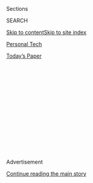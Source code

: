 <div id="app">

<div>

<div>

<div>

<div class="NYTAppHideMasthead css-1q2w90k e1suatyy0">

<div class="section css-ui9rw0 e1suatyy2">

<div class="css-eph4ug er09x8g0">

<div class="css-6n7j50">

</div>

<span class="css-1dv1kvn">Sections</span>

<div class="css-10488qs">

<span class="css-1dv1kvn">SEARCH</span>

</div>

[Skip to content](#site-content)[Skip to site index](#site-index)

</div>

<div id="masthead-section-label" class="css-1wr3we4 eaxe0e00">

[Personal
Tech](https://www.nytimes3xbfgragh.onion/section/technology/personaltech)

</div>

<div class="css-10698na e1huz5gh0">

</div>

</div>

<div id="masthead-bar-one" class="section hasLinks css-15hmgas e1csuq9d3">

<div class="css-uqyvli e1csuq9d0">

</div>

<div class="css-1uqjmks e1csuq9d1">

</div>

<div class="css-9e9ivx">

[](https://myaccount.nytimes3xbfgragh.onion/auth/login?response_type=cookie&client_id=vi)

</div>

<div class="css-1bvtpon e1csuq9d2">

[Today’s
Paper](https://www.nytimes3xbfgragh.onion/section/todayspaper)

</div>

</div>

</div>

</div>

<div data-aria-hidden="false">

<div id="site-content" data-role="main">

<div>

<div class="css-1aor85t" style="opacity:0.000000001;z-index:-1;visibility:hidden">

<div class="css-1hqnpie">

<div class="css-epjblv">

<span class="css-17xtcya">[Personal
Tech](/section/technology/personaltech)</span><span class="css-x15j1o">|</span><span class="css-fwqvlz">Silicon
Valley Learns Washington’s Language (and Vice
Versa)</span>

</div>

<div class="css-k008qs">

<div class="css-1iwv8en">

<span class="css-18z7m18"></span>

<div>

</div>

</div>

<span class="css-1n6z4y">https://nyti.ms/2OQkcow</span>

<div class="css-1705lsu">

<div class="css-4xjgmj">

<div class="css-4skfbu" data-role="toolbar" data-aria-label="Social Media Share buttons, Save button, and Comments Panel with current comment count" data-testid="share-tools">

  - 
  - 
  - 
  - 
    
    <div class="css-6n7j50">
    
    </div>

  - 

</div>

</div>

</div>

</div>

</div>

</div>

<div id="NYT_TOP_BANNER_REGION" class="css-13pd83m">

</div>

<div id="top-wrapper" class="css-1sy8kpn">

<div id="top-slug" class="css-l9onyx">

Advertisement

</div>

[Continue reading the main
story](#after-top)

<div class="ad top-wrapper" style="text-align:center;height:100%;display:block;min-height:250px">

<div id="top" class="place-ad" data-position="top" data-size-key="top">

</div>

</div>

<div id="after-top">

</div>

</div>

<div>

<div id="sponsor-wrapper" class="css-1hyfx7x">

<div id="sponsor-slug" class="css-19vbshk">

Supported by

</div>

[Continue reading the main
story](#after-sponsor)

<div id="sponsor" class="ad sponsor-wrapper" style="text-align:center;height:100%;display:block">

</div>

<div id="after-sponsor">

</div>

</div>

<div class="css-186x18t">

Tech We’re Using

</div>

<div class="css-1vkm6nb ehdk2mb0">

# Silicon Valley Learns Washington’s Language (and Vice Versa)

</div>

Big Tech’s presence in the capital is unmistakable, and its interests
intersect with more and more issues, says David McCabe, a tech policy
reporter.

<div class="css-79elbk" data-testid="photoviewer-wrapper">

<div class="css-z3e15g" data-testid="photoviewer-wrapper-hidden">

</div>

<div class="css-1a48zt4 ehw59r15" data-testid="photoviewer-children">

![<span class="css-16f3y1r e13ogyst0" data-aria-hidden="true">“Every
major tech company has ramped up its presence here,” said David McCabe,
a reporter in Washington who covers tech
policy.</span><span class="css-cnj6d5 e1z0qqy90" itemprop="copyrightHolder"><span class="css-1ly73wi e1tej78p0">Credit...</span><span><span>Ting
Shen for The New York
Times</span></span></span>](https://static01.graylady3jvrrxbe.onion/images/2019/12/04/business/04techusing/merlin_165174558_81dadebe-7f3a-4287-a92c-a11bc7774a46-articleLarge.jpg?quality=75&auto=webp&disable=upscale)

</div>

</div>

<div class="css-18e8msd">

<div class="css-vp77d3 epjyd6m0">

<div class="css-1baulvz">

Featuring <span class="css-1baulvz last-byline" itemprop="name">David
McCabe</span>

</div>

</div>

  - Dec. 4,
    2019

  - 
    
    <div class="css-4xjgmj">
    
    <div class="css-d8bdto" data-role="toolbar" data-aria-label="Social Media Share buttons, Save button, and Comments Panel with current comment count" data-testid="share-tools">
    
      - 
      - 
      - 
      - 
        
        <div class="css-6n7j50">
        
        </div>
    
      - 
    
    </div>
    
    </div>

</div>

</div>

<div class="section meteredContent css-1r7ky0e" name="articleBody" itemprop="articleBody">

<div class="css-1fanzo5 StoryBodyCompanionColumn">

<div class="css-53u6y8">

*How do New York Times journalists use technology in their jobs and in
their personal lives? David McCabe, who covers tech policy in
Washington, discussed the tech he’s using.*

**What tech is most important for doing your job?**

One element of covering policy is understanding what forces are pushing
certain ideas forward in Washington. I often turn to government and
private disclosure databases to help answer that question.

There’s a lot of information a few clicks away: Congress
[maintains](https://soprweb.senate.gov/index.cfm?event=selectfields)
[databases](http://disclosures.house.gov/ld/ldsearch.aspx) of whom
companies are paying to lobby on their behalf. The Justice Department
[tracks which
operatives](https://efile.fara.gov/ords/f?p=1381:1:244311337896:::::)
are registered to work for foreign firms. The service Guidestar collects
the forms that influential nonprofits file with the I.R.S. describing
their finances, and many prominent foundations list their grants online.

These records don’t tell the full story, but they can be a source of
valuable context when you’re chasing a tip or trying to understand the
landscape around a new issue.

</div>

</div>

<div class="css-1fanzo5 StoryBodyCompanionColumn">

<div class="css-53u6y8">

I try to speak with sources where they are most comfortable. That can be
on the phone, by text or encrypted message, or in person. Twitter’s and
LinkedIn’s direct message features can be great ways to reach out to
people.

For on-the-record interviews, I’ve recently started using the automated
transcription app Otter at the recommendation of other reporters. If I’m
doing an interview by phone, I use an Olympus earpiece that plugs into
my recorder to capture the conversation.

**How is Silicon Valley having an impact on Washington?**

Washington has become intertwined with the Valley in lots of different
ways.

Every major tech company has ramped up its presence here. Small armies
of lobbyists work Capitol Hill and a vast swath of the administration to
fight attempts to regulate the industry or to shape the rules when they
become inevitable.

</div>

</div>

<div class="css-1fanzo5 StoryBodyCompanionColumn">

<div class="css-53u6y8">

The revolving door between tech and Washington may have lost some of its
luster — a job at Google or Facebook isn’t as shiny as it used to be —
but it is still functioning just fine. For example, Google just hired
the chief of staff to Senator Rob Portman, a Republican from Ohio, to
lead its Washington office.

</div>

</div>

<div class="css-79elbk" data-testid="photoviewer-wrapper">

<div class="css-z3e15g" data-testid="photoviewer-wrapper-hidden">

</div>

<div class="css-1a48zt4 ehw59r15" data-testid="photoviewer-children">

![<span class="css-16f3y1r e13ogyst0" data-aria-hidden="true">Congress
keeps databases of lobbyists and the companies that hired
them.</span><span class="css-cnj6d5 e1z0qqy90" itemprop="copyrightHolder"><span class="css-1ly73wi e1tej78p0">Credit...</span><span>Ting
Shen for The New York
Times</span></span>](https://static01.graylady3jvrrxbe.onion/images/2019/12/04/business/04techusing2/merlin_165174549_c0260810-e1d3-4254-9096-b66c6faf5acd-articleLarge.jpg?quality=75&auto=webp&disable=upscale)

</div>

</div>

<div class="css-1fanzo5 StoryBodyCompanionColumn">

<div class="css-53u6y8">

**How do Washington folks use tech differently, compared with other
parts of the country?**

My unscientific conclusion is that the Washington metro area has the
highest per-capita concentration of Twitter users whose profile photo is
a shot of them appearing on cable news. Some of those people are my
friends, and I would like to take this opportunity to urge them to
reconsider.

**How has the tech fluency among lawmakers changed, or not, over time?**

Many lawmakers have become more fluent in tech — or at least more
conversant — since the infamous [Mark Zuckerberg hearings
in 2018](https://www.nytimes3xbfgragh.onion/2018/04/10/us/politics/zuckerberg-facebook-senate-hearing.html).
There’s an understanding that before they became giants, Capitol Hill
didn’t pay enough attention to the platforms that now account for a
large share of the economy. In both the House and the Senate, lawmakers
are often asking sharper questions than they used to and doing a better
job of diving into the specifics.

There’s a related issue: For years, “tech policy” largely meant
communications policy. It was about regulating the infrastructure that
allows us to share information with one another. That has much wider
implications than it used to.

If you oversee banking, you have to grok [Facebook’s attempt to build a
cryptocurrency](https://www.nytimes3xbfgragh.onion/2019/10/11/technology/facebook-libra-partners.html).
[Google’s use of patient
records](https://www.nytimes3xbfgragh.onion/2019/11/11/business/google-ascension-health-data.html)
is a health policy question as much as it’s a tech policy one. I’m
interested in how lawmakers and their staff members adapt to this
moment, when major tech companies are trying to play in more and more
parts of modern life even as they face scrutiny for the business models
that made them successful.

**And what is the tech industry like in Washington?**

All eyes are on Amazon and, more specifically, on its [second
headquarters](https://www.nytimes3xbfgragh.onion/2018/11/13/business/national-landing-amazon-va.html)
in Northern Virginia. Its arrival has prompted a lot of questions about
whether it will trigger even more gentrification in an [already
gentrifying](https://dcist.com/story/19/03/19/d-c-has-had-the-most-gentrifying-neighborhoods-in-the-country-study-finds/)
city.

Amazon has been aggressive in building relationships with local
educational institutions. In October, its chief executive, Jeff Bezos,
visited a class at Dunbar High School in Washington, and the company is
counting on local universities to help build the work force for its new
offices.

</div>

</div>

<div class="css-1fanzo5 StoryBodyCompanionColumn">

<div class="css-53u6y8">

The efforts have been met with resistance that is emblematic of the
wider reckoning tech faces around its impact on society. Jay Carney, the
former White House press secretary who leads Amazon’s policy apparatus,
visited Trinity Washington University this fall. While he was there, an
undocumented student raised concerns about Amazon’s work with United
States Immigration and Customs Enforcement, and he was met by
anti-Amazon activists outside during his visit.

**Outside of work, what tech are you personally obsessed with?**

I’m a heavy Spotify user and find that [music
streaming](https://www.nytimes3xbfgragh.onion/2015/06/04/technology/personaltech/spotify-sees-a-future-where-music-genres-dont-really-matter.html)
has broadened my musical horizons. I listen to more artists than I did
before and pay more attention to new releases.

I am also one of those people who fell hard for AirPods. They look
silly, but they work very well. Contrary to my expectations, I haven’t
lost one of the earbuds yet. That said: Buying the new, pricey AirPods
Pro seems like tempting the earbud-losing fates. I’m staying away and
saving my money.

Frankly, I spend more of my personal time trying to disconnect. I delete
Twitter from my phone on vacation and on weekends when I’m being
especially disciplined. I have been far less successful in cutting down
on my Instagram use, but hope springs eternal.

</div>

</div>

</div>

<div>

</div>

<div>

</div>

<div>

</div>

<div>

<div id="bottom-wrapper" class="css-1ede5it">

<div id="bottom-slug" class="css-l9onyx">

Advertisement

</div>

[Continue reading the main
story](#after-bottom)

<div id="bottom" class="ad bottom-wrapper" style="text-align:center;height:100%;display:block;min-height:90px">

</div>

<div id="after-bottom">

</div>

</div>

</div>

</div>

</div>

## Site Index

<div>

</div>

## Site Information Navigation

  - [© <span>2020</span> <span>The New York Times
    Company</span>](https://help.nytimes3xbfgragh.onion/hc/en-us/articles/115014792127-Copyright-notice)

<!-- end list -->

  - [NYTCo](https://www.nytco.com/)
  - [Contact
    Us](https://help.nytimes3xbfgragh.onion/hc/en-us/articles/115015385887-Contact-Us)
  - [Work with us](https://www.nytco.com/careers/)
  - [Advertise](https://nytmediakit.com/)
  - [T Brand Studio](http://www.tbrandstudio.com/)
  - [Your Ad
    Choices](https://www.nytimes3xbfgragh.onion/privacy/cookie-policy#how-do-i-manage-trackers)
  - [Privacy](https://www.nytimes3xbfgragh.onion/privacy)
  - [Terms of
    Service](https://help.nytimes3xbfgragh.onion/hc/en-us/articles/115014893428-Terms-of-service)
  - [Terms of
    Sale](https://help.nytimes3xbfgragh.onion/hc/en-us/articles/115014893968-Terms-of-sale)
  - [Site
    Map](https://spiderbites.nytimes3xbfgragh.onion)
  - [Help](https://help.nytimes3xbfgragh.onion/hc/en-us)
  - [Subscriptions](https://www.nytimes3xbfgragh.onion/subscription?campaignId=37WXW)

</div>

</div>

</div>

</div>
